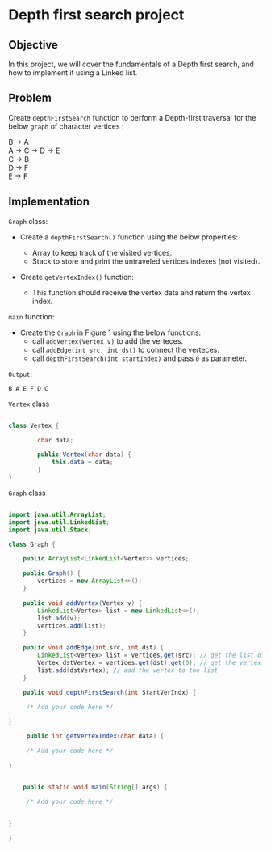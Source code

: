 # Depth first search project  
  

## Objective

In this project, we will cover the fundamentals of a Depth first search, and how to implement it using a Linked list.


## Problem


Create `depthFirstSearch` function to perform a Depth-first traversal for the below `graph` of character vertices :  

B -> A  
A -> C -> D -> E  
C -> B  
D -> F  
E -> F  

## Implementation

`Graph` class:   
- Create a `depthFirstSearch()` function using the below properties:
  - Array to keep track of the visited vertices.  
  - Stack to store and print the untraveled vertices indexes (not visited).

- Create `getVertexIndex()` function:  
  - This function should receive the vertex data and return the vertex index.  

`main` function:   
- Create the `Graph` in Figure 1 using the below functions:    
  - call `addVertex(Vertex v)` to add the verteces.  
  - call `addEdge(int src, int dst)` to connect the verteces.  
  - call `depthFirstSearch(int startIndex)` and pass `0` as parameter.
 
`Output`:  
  
  ```
  B A E F D C
  ```

`Vertex` class  

```java

class Vertex {

        char data;

        public Vertex(char data) {
            this.data = data;
        }
}

```

`Graph` class  

```java

import java.util.ArrayList;
import java.util.LinkedList;
import java.util.Stack;

class Graph {

    public ArrayList<LinkedList<Vertex>> vertices;

    public Graph() {
        vertices = new ArrayList<>();
    }

    public void addVertex(Vertex v) {
        LinkedList<Vertex> list = new LinkedList<>();
        list.add(v);
        vertices.add(list);
    }

    public void addEdge(int src, int dst) {
        LinkedList<Vertex> list = vertices.get(src); // get the list of vertices at index src
        Vertex dstVertex = vertices.get(dst).get(0); // get the vertex at index dst
        list.add(dstVertex); // add the vertex to the list
    }

    public void depthFirstSearch(int StartVerIndx) {

     /* Add your code here */ 

}

     public int getVertexIndex(char data) {

     /* Add your code here */ 

}


    public static void main(String[] args) {

     /* Add your code here */ 


}

}
```


